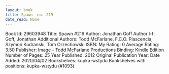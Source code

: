 ```yaml
---
layout: book
title: Spawn  no. 219
date_read: None
---
```


Book Id: 29603948
Title: Spawn #219
Author: Jonathan Goff
Author l-f: Goff, Jonathan
Additional Authors: Todd McFarlane, F.C.O. Plascencia, Szymon Kudranski, Tom Orzechowski
ISBN: 
My Rating: 0
Average Rating: 3.50
Publisher: Image - Todd McFarlane Productions
Binding: Kindle Edition
Number of Pages: 25
Year Published: 2012
Original Publication Year: 
Date Added: 2020/04/02
Bookshelves: kupka-wstydu
Bookshelves with positions: kupka-wstydu (#1093)


